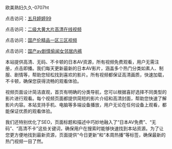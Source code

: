 欧美熟妇久久-0707ht


点击访问：<a href="https://bered.pages.dev/">五月婷婷99</a>

点击访问：<a href="https://rtj-3zo.pages.dev/">二级大黄大片高清在线视频</a>

点击访问：<a href="https://bsdf-5f5.pages.dev/">国产伦精品一区三区视频</a>

点击访问：<a href="https://tfda.pages.dev/">国产av剧情偷闻女邻居内裤</a>

本站提供高清、无码、不卡顿的日本AV资源，所有视频免费观看，用户无需注册，点击即播。我们每天更新最新的日本AV影片，涵盖多个热门分类如素人、制服、剧情等，帮助您轻松找到喜欢的影片。所有视频都保证高清画质，快速加载，不卡顿，确保您获得流畅的观看体验。

视频页面设计简洁直观，首页有明确的分类导航，您可以根据喜好选择不同类型的影片进行观看。每个视频页面都提供简短的影片介绍和高清封面，帮助您快速了解影片内容。本站支持手机、电脑等多端设备播放，用户无论在任何设备上观看，都能保证优质的观看体验。

我们还特别优化了SEO，页面标题和描述中巧妙地融入了“日本AV免费”、“无码”、“高清不卡”这些关键词，确保用户在搜索时能够快速找到本站资源。为了让您更方便地找到最新资源，页面提供“今日更新”和“本周热播”等标签，确保最新的热门视频一目了然。

<span style="display:none;">[Canonical link](）</span>
